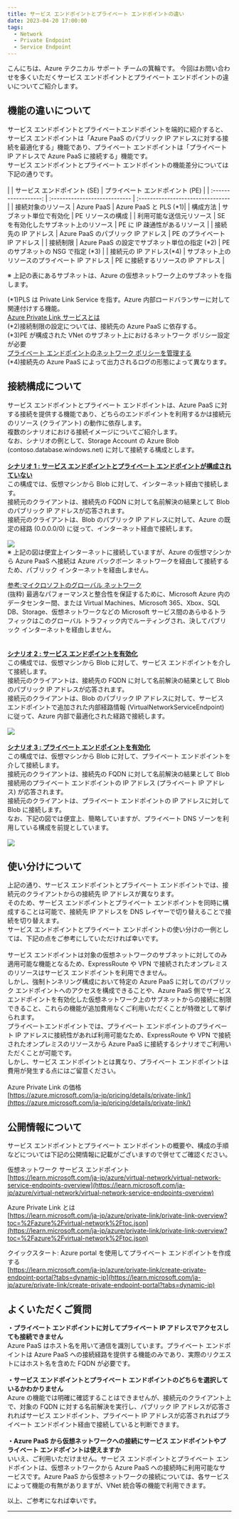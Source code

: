 ```yaml
---
title: サービス エンドポイントとプライベート エンドポイントの違い
date: 2023-04-20 17:00:00 
tags:
  - Network
  - Private Endpoint
  - Service Endpoint
---
```


こんにちは、Azure テクニカル サポート チームの箕輪です。
今回はお問い合わせを多くいただくサービス エンドポイントとプライベート エンドポイントの違いについてご紹介します。

<!-- more -->

## 機能の違いについて
サービス エンドポイントとプライベートエンドポイントを端的に紹介すると、サービス エンドポイントは「Azure PaaS のパブリック IP アドレスに対する接続を最適化する」機能であり、プライベート エンドポイントは「プライベート IP アドレスで Azure PaaS に接続する」機能です。<br>
サービス エンドポイントとプライベート エンドポイントの機能差分については下記の通りです。<br>
<br>
|  | サービス エンドポイント (SE) | プライベート エンドポイント (PE) |
| :------------------: | :---------------------------- | :-------------------------------- | 
| 接続対象のリソース | Azure PaaS | Azure PaaS と PLS (*1)|
| 構成方法 | サブネット単位で有効化 | PE リソースの構成 |
| 利用可能な送信元リソース | SE を有効化したサブネット上のリソース | PE に IP 疎通性があるリソース |
| 接続先の IP アドレス | Azure PaaS のパブリック IP アドレス | PE のプライベート IP アドレス |
| 接続制限 | Azure PaaS の設定でサブネット単位の指定 (*2) | PE のサブネットの NSG で指定 (*3) |
| 接続元の IP アドレス(*4) | サブネット上のリソースのプライベート IP アドレス | PE に接続するリソースの IP アドレス |

※ 上記の表にあるサブネットは、Azure の仮想ネットワーク上のサブネットを指します。<br>

(*1)PLS は Private Link Service を指す。Azure 内部ロードバランサーに対して関連付けする機能。<br>
[Azure Private Link サービスとは](https://learn.microsoft.com/ja-jp/azure/private-link/private-link-service-overview)<br>
(*2)接続制限の設定については、接続先の Azure PaaS に依存する。<br>
(*3)PE が構成された VNet のサブネット上におけるネットワーク ポリシー設定が必要<br>
[プライベート エンドポイントのネットワーク ポリシーを管理する](https://learn.microsoft.com/ja-jp/azure/private-link/disable-private-endpoint-network-policy?tabs=network-policy-portal)<br>
(*4)接続先の Azure PaaS によって出力されるログの形態によって異なります。<br>

## 接続構成について
サービス エンドポイントとプライベート エンドポイントは、Azure PaaS に対する接続を提供する機能であり、どちらのエンドポイントを利用するかは接続元のリソース (クライアント) の動作に依存します。<br>
複数のシナリオにおける接続イメージについてご紹介します。<br>
なお、シナリオの例として、Storage Account の Azure Blob (contoso.database.windows.net) に対して接続する構成とします。<br>
<br>
<u>**シナリオ 1 : サービス エンドポイントとプライベート エンドポイントが構成されていない**</u><br>
この構成では、仮想マシンから Blob に対して、インターネット経由で接続します。<br>
接続元のクライアントは、接続先の FQDN に対して名前解決の結果として Blob のパブリック IP アドレスが応答されます。<br>
接続元のクライアントは、Blob のパブリック IP アドレスに対して、Azure の既定の経路 (0.0.0.0/0) に従って、インターネット経由で接続します。<br>
<br>
![](./pe-difference-se/01.png)
<br>
※ 上記の図は便宜上インターネットに接続していますが、Azure の仮想マシンから Azure PaaS へ接続は Azure バックボーン ネットワークを経由して接続するため、パブリック インターネットを経由しません。<br>

[参考:マイクロソフトのグローバル ネットワーク](https://learn.microsoft.com/ja-jp/azure/networking/microsoft-global-network)<br>
(抜粋) 最適なパフォーマンスと整合性を保証するために、Microsoft Azure 内のデータセンター間、または Virtual Machines、Microsoft 365、Xbox、SQL DB、Storage、仮想ネットワークなどの Microsoft サービス間のあらゆるトラフィックはこのグローバル トラフィック内でルーティングされ、決してパブリック インターネットを経由しません。<br>
<br><br>
<u>**シナリオ 2 : サービス エンドポイントを有効化**</u><br>
この構成では、仮想マシンから Blob に対して、サービス エンドポイントを介して接続します。<br>
接続元のクライアントは、接続先の FQDN に対して名前解決の結果として Blob のパブリック IP アドレスが応答されます。<br>
接続元のクライアントは、Blob のパブリック IP アドレスに対して、サービス エンドポイントで追加された内部経路情報 (VirtualNetworkServiceEndpoint) に従って、Azure 内部で最適化された経路で接続します。<br>
<br>
![](./pe-difference-se/02.png)
<br><br>
<u>**シナリオ 3 : プライベート エンドポイントを有効化**</u><br>
この構成では、仮想マシンから Blob に対して、プライベート エンドポイントを介して接続します。<br>
接続元のクライアントは、接続先の FQDN に対して名前解決の結果として Blob 接続用のプライベート エンドポイントの IP アドレス (プライベート IP アドレス) が応答されます。<br>
接続元のクライアントは、プライベート エンドポイントの IP アドレスに対して Blob に接続します。<br>
なお、下記の図では便宜上、簡略していますが、プライベート DNS ゾーンを利用している構成を前提としています。<br>
<br>
![](./pe-difference-se/03.png)

## 使い分けについて
上記の通り、サービス エンドポイントとプライベート エンドポイントでは、接続元のクライアントからの接続先 IP アドレスが異なります。<br>
そのため、サービス エンドポイントとプライベート エンドポイントを同時に構成することは可能で、接続先 IP アドレスを DNS レイヤーで切り替えることで接続を切り替えます。<br>
サービス エンドポイントとプライベート エンドポイントの使い分けの一例としては、下記の点をご参考にしていただければ幸いです。<br>
<br>
サービス エンドポイントは対象の仮想ネットワークのサブネットに対してのみ適用可能な機能となるため、ExpressRoute や VPN で接続されたオンプレミスのリソースはサービス エンドポイントを利用できません。<br>
しかし、強制トンネリング構成において特定の Azure PaaS に対してのパブリック エンドポイントへのアクセスを構成できることや、Azure PaaS 側でサービス エンドポイントを有効化した仮想ネットワーク上のサブネットからの接続に制限できること、これらの機能が追加費用なくご利用いただくことが特徴として挙げられます。<br>
プライベートエンドポイントでは、プライベート エンドポイントのプライベート IP アドレスに接続性があれば利用可能なため、ExpressRoute や VPN で接続されたオンプレミスのリソースから Azure PaaS に接続するシナリオでご利用いただくことが可能です。<br>
しかし、サービス エンドポイントとは異なり、プライベート エンドポイントは費用が発生する点にはご留意ください。<br>
<br>
Azure Private Link の価格<br>
[https://azure.microsoft.com/ja-jp/pricing/details/private-link/](https://azure.microsoft.com/ja-jp/pricing/details/private-link/)

## 公開情報について
サービス エンドポイントとプライベート エンドポイントの概要や、構成の手順などについては下記の公開情報に記載がございますので併せてご確認ください。<br>

仮想ネットワーク サービス エンドポイント<br>
[https://learn.microsoft.com/ja-jp/azure/virtual-network/virtual-network-service-endpoints-overview](https://learn.microsoft.com/ja-jp/azure/virtual-network/virtual-network-service-endpoints-overview)
 
Azure Private Link とは<br>
[https://learn.microsoft.com/ja-jp/azure/private-link/private-link-overview?toc=%2Fazure%2Fvirtual-network%2Ftoc.json](https://learn.microsoft.com/ja-jp/azure/private-link/private-link-overview?toc=%2Fazure%2Fvirtual-network%2Ftoc.json)
 
クイックスタート: Azure portal を使用してプライベート エンドポイントを作成する<br>
[https://learn.microsoft.com/ja-jp/azure/private-link/create-private-endpoint-portal?tabs=dynamic-ip](https://learn.microsoft.com/ja-jp/azure/private-link/create-private-endpoint-portal?tabs=dynamic-ip)

## よくいただくご質問 
**・プライベート エンドポイントに対してプライベート IP アドレスでアクセスしても接続できません**<br>
Azure PaaS はホスト名を用いて通信を識別しています。プライベート エンドポイントは Azure PaaS への接続経路を提供する機能のみであり、実際のリクエストにはホスト名を含めた FQDN が必要です。<br>
<br>
**・サービス エンドポイントとプライベート エンドポイントのどちらを選択しているかわかりません**<br>
Azure の機能では明確に確認することはできませんが、接続元のクライアント上で、対象の FQDN に対する名前解決を実行し、パブリック IP アドレスが応答されればサービス エンドポイント、プライベート IP アドレスが応答されればプライベート エンドポイント経由で接続していると判断できます。<br>
<br>
**・Azure PaaS から仮想ネットワークへの接続にサービス エンドポイントやプライベート エンドポイントは使えますか**<br>
いいえ、ご利用いただけません。サービス エンドポイントとプライベート エンドポイントは、仮想ネットワークから Azure PaaS への接続時に利用可能なサービスです。Azure PaaS から仮想ネットワークの接続については、各サービスによって機能の有無がありますが、VNet 統合等の機能で利用できます。<br>

以上、ご参考になれば幸いです。

---
